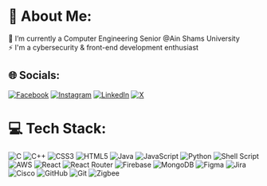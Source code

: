 # 💫 About Me:
🔭 I’m currently a Computer Engineering Senior @Ain Shams University<br>⚡ I'm a cybersecurity & front-end development enthusiast 


## 🌐 Socials:
[![Facebook](https://img.shields.io/badge/Facebook-%231877F2.svg?logo=Facebook&logoColor=white)](https://facebook.com/SnoopNogg69) [![Instagram](https://img.shields.io/badge/Instagram-%23E4405F.svg?logo=Instagram&logoColor=white)](https://instagram.com/youssefelnagy) [![LinkedIn](https://img.shields.io/badge/LinkedIn-%230077B5.svg?logo=linkedin&logoColor=white)](https://linkedin.com/in/youssefelnagy) [![X](https://img.shields.io/badge/X-black.svg?logo=X&logoColor=white)](https://x.com/YoussefElNagy) 

# 💻 Tech Stack:
![C](https://img.shields.io/badge/c-%2300599C.svg?style=for-the-badge&logo=c&logoColor=white) ![C++](https://img.shields.io/badge/c++-%2300599C.svg?style=for-the-badge&logo=c%2B%2B&logoColor=white) ![CSS3](https://img.shields.io/badge/css3-%231572B6.svg?style=for-the-badge&logo=css3&logoColor=white) ![HTML5](https://img.shields.io/badge/html5-%23E34F26.svg?style=for-the-badge&logo=html5&logoColor=white) ![Java](https://img.shields.io/badge/java-%23ED8B00.svg?style=for-the-badge&logo=openjdk&logoColor=white) ![JavaScript](https://img.shields.io/badge/javascript-%23323330.svg?style=for-the-badge&logo=javascript&logoColor=%23F7DF1E) ![Python](https://img.shields.io/badge/python-3670A0?style=for-the-badge&logo=python&logoColor=ffdd54) ![Shell Script](https://img.shields.io/badge/shell_script-%23121011.svg?style=for-the-badge&logo=gnu-bash&logoColor=white) ![AWS](https://img.shields.io/badge/AWS-%23FF9900.svg?style=for-the-badge&logo=amazon-aws&logoColor=white) ![React](https://img.shields.io/badge/react-%2320232a.svg?style=for-the-badge&logo=react&logoColor=%2361DAFB) ![React Router](https://img.shields.io/badge/React_Router-CA4245?style=for-the-badge&logo=react-router&logoColor=white) ![Firebase](https://img.shields.io/badge/firebase-a08021?style=for-the-badge&logo=firebase&logoColor=ffcd34) ![MongoDB](https://img.shields.io/badge/MongoDB-%234ea94b.svg?style=for-the-badge&logo=mongodb&logoColor=white) ![Figma](https://img.shields.io/badge/figma-%23F24E1E.svg?style=for-the-badge&logo=figma&logoColor=white) ![Jira](https://img.shields.io/badge/jira-%230A0FFF.svg?style=for-the-badge&logo=jira&logoColor=white) ![Cisco](https://img.shields.io/badge/cisco-%23049fd9.svg?style=for-the-badge&logo=cisco&logoColor=black) ![GitHub](https://img.shields.io/badge/github-%23121011.svg?style=for-the-badge&logo=github&logoColor=white) ![Git](https://img.shields.io/badge/git-%23F05033.svg?style=for-the-badge&logo=git&logoColor=white) ![Zigbee](https://img.shields.io/badge/zigbee-%23EB0443.svg?style=for-the-badge&logo=zigbee&logoColor=white)
<!-- # 📊 GitHub Stats:
![](https://github-readme-stats.vercel.app/api?username=YoussefElNagy&theme=shadow_blue&hide_border=true&include_all_commits=false&count_private=false)<br/>
![](https://github-readme-streak-stats.herokuapp.com/?user=YoussefElNagy&theme=shadow_blue&hide_border=true)<br/>
![](https://github-readme-stats.vercel.app/api/top-langs/?username=YoussefElNagy&theme=shadow_blue&hide_border=true&include_all_commits=false&count_private=false&layout=compact) -->
<!-- 
---
[![](https://visitcount.itsvg.in/api?id=YoussefElNagy&icon=0&color=0)](https://visitcount.itsvg.in) -->

<!-- Proudly created with GPRM ( https://gprm.itsvg.in ) -->
